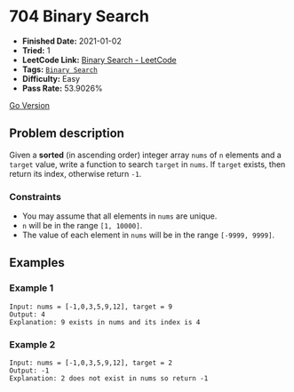 # 704 Binary Search

- **Finished Date:** 2021-01-02
- **Tried:** 1
- **LeetCode Link:** [Binary Search - LeetCode](https://leetcode.com/problems/binary-search/)
- **Tags:** [`Binary Search`](https://leetcode.com/tag/binary-search/)
- **Difficulty:** Easy
- **Pass Rate:** 53.9026%

[Go Version](../Go/704_Binary_Search/main.go)

## Problem description

Given a **sorted** (in ascending order) integer array `nums` of `n` elements and a `target` value, write a function to search `target` in `nums`. If `target` exists, then return its index, otherwise return `-1`.

### Constraints

- You may assume that all elements in `nums` are unique.
- `n` will be in the range `[1, 10000]`.
- The value of each element in `nums` will be in the range `[-9999, 9999]`.

## Examples

### Example 1

```
Input: nums = [-1,0,3,5,9,12], target = 9
Output: 4
Explanation: 9 exists in nums and its index is 4
```

### Example 2

```
Input: nums = [-1,0,3,5,9,12], target = 2
Output: -1
Explanation: 2 does not exist in nums so return -1
```
